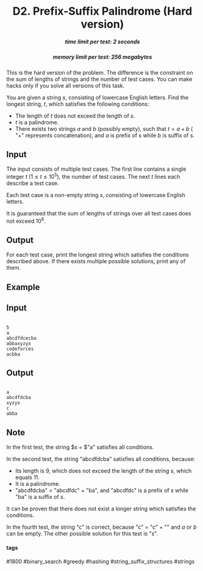 <h1 style='text-align: center;'> D2. Prefix-Suffix Palindrome (Hard version)</h1>

<h5 style='text-align: center;'>time limit per test: 2 seconds</h5>
<h5 style='text-align: center;'>memory limit per test: 256 megabytes</h5>

This is the hard version of the problem. The difference is the constraint on the sum of lengths of strings and the number of test cases. You can make hacks only if you solve all versions of this task.

You are given a string $s$, consisting of lowercase English letters. Find the longest string, $t$, which satisfies the following conditions: 

* The length of $t$ does not exceed the length of $s$.
* $t$ is a palindrome.
* There exists two strings $a$ and $b$ (possibly empty), such that $t = a + b$ ( "$+$" represents concatenation), and $a$ is prefix of $s$ while $b$ is suffix of $s$.
## Input

The input consists of multiple test cases. The first line contains a single integer $t$ ($1 \leq t \leq 10^5$), the number of test cases. The next $t$ lines each describe a test case.

Each test case is a non-empty string $s$, consisting of lowercase English letters.

It is guaranteed that the sum of lengths of strings over all test cases does not exceed $10^6$.

## Output

For each test case, print the longest string which satisfies the conditions described above. If there exists multiple possible solutions, print any of them.

## Example

## Input


```

5
a
abcdfdcecba
abbaxyzyx
codeforces
acbba

```
## Output


```

a
abcdfdcba
xyzyx
c
abba

```
## Note

In the first test, the string $s = $"a" satisfies all conditions.

In the second test, the string "abcdfdcba" satisfies all conditions, because:

* Its length is $9$, which does not exceed the length of the string $s$, which equals $11$.
* It is a palindrome.
* "abcdfdcba" $=$ "abcdfdc" $+$ "ba", and "abcdfdc" is a prefix of $s$ while "ba" is a suffix of $s$.

It can be proven that there does not exist a longer string which satisfies the conditions.

In the fourth test, the string "c" is correct, because "c" $=$ "c" $+$ "" and $a$ or $b$ can be empty. The other possible solution for this test is "s".



#### tags 

#1800 #binary_search #greedy #hashing #string_suffix_structures #strings 